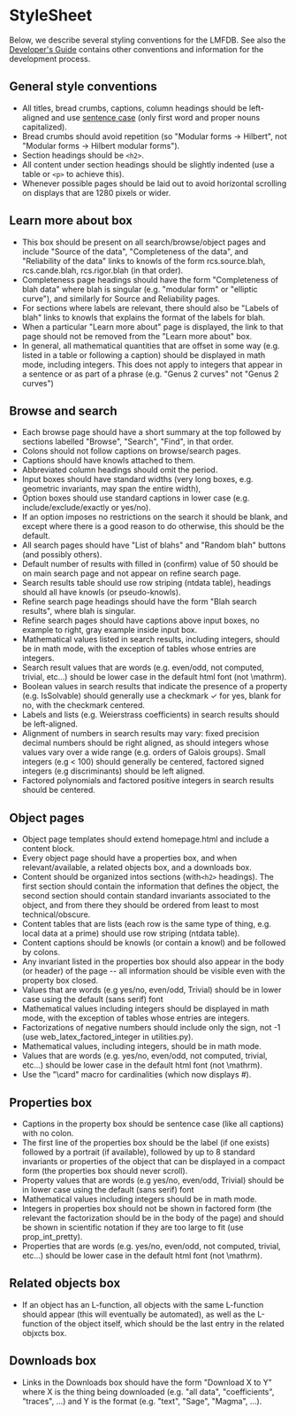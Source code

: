 # StyleSheet

Below, we describe several styling conventions for the LMFDB. See also the
[Developer's Guide](https://github.com/LMFDB/lmfdb/blob/master/Development.md)
contains other conventions and information for the development process.

## General style conventions

- All titles, bread crumbs, captions, column headings should be left-aligned and use <a href="https://en.wikipedia.org/wiki/Letter_case#Sentence_case">sentence case</a> (only first word and proper nouns capitalized).
- Bread crumbs should avoid repetition (so "Modular forms -> Hilbert", not "Modular forms -> Hilbert modular forms").
- Section headings should be `<h2>`.
- All content under section headings should be slightly indented (use a table or `<p>` to achieve this).
- Whenever possible pages should be laid out to avoid horizontal scrolling on displays that are 1280 pixels or wider.

## Learn more about box

- This box should be present on all search/browse/object pages and include "Source of the data", "Completeness of the data", and "Reliability of the data" links to knowls of the form rcs.source.blah, rcs.cande.blah, rcs.rigor.blah (in that order).
- Completeness page headings should have the form "Completeness of blah data" where blah is singular (e.g. "modular form" or "elliptic curve"), and similarly for Source and Reliability pages.
- For sections where labels are relevant, there should also be "Labels of blah" links to knowls that explains the format of the labels for blah.
- When a particular "Learn more about" page is displayed, the link to that page should not be removed from the "Learn more about" box.
- In general, all mathematical quantities that are offset in some way (e.g. listed in a table or following a caption) should be displayed in math mode, including integers.  This does not apply to integers that appear in a sentence or as part of a phrase (e.g. "Genus 2 curves" not "Genus $2$ curves")

## Browse and search

- Each browse page should have a short summary at the top followed by sections labelled "Browse", "Search", "Find", in that order.
- Colons should not follow captions on browse/search pages.
- Captions should have knowls attached to them.
- Abbreviated column headings should omit the period.
- Input boxes should have standard widths (very long boxes, e.g. geometric invariants, may span the entire width),
- Option boxes should use standard captions in lower case (e.g. include/exclude/exactly or yes/no).
- If an option imposes no restrictions on the search it should be blank, and except where there is a good reason to do otherwise, this should be the default.
- All search pages should have "List of blahs" and "Random blah" buttons (and possibly others).
- Default number of results with filled in (confirm) value of 50 should be on main search page and not appear on refine search page.
- Search results table should use row striping (ntdata table), headings should all have knowls (or pseudo-knowls).
- Refine search page headings should have the form "Blah search results", where blah is singular.
- Refine search pages should have captions above input boxes, no example to right, gray example inside input box.
- Mathematical values listed in search results, including integers, should be in math mode, with the exception of tables whose entries are integers.
- Search result values that are words (e.g. even/odd, not computed, trivial, etc...) should be lower case in the default html font (not \mathrm).
- Boolean values in search results that indicate the presence of a property (e.g. IsSolvable) should generally use a checkmark &#x2713; for yes, blank for no, with the checkmark centered.
- Labels and lists (e.g. Weierstrass coefficients) in search results should be left-aligned.
- Alignment of numbers in search results may vary: fixed precision decimal numbers should be right aligned, as should integers whose values vary over a wide range (e.g. orders of Galois groups).  Small integers (e.g < 100) should generally be centered, factored signed integers (e.g discriminants) should be left aligned.
- Factored polynomials and factored positive integers in search results should be centered.

## Object pages

- Object page templates should extend homepage.html and include a content block.
- Every object page should have a properties box, and when relevant/available, a related objects box, and a downloads box.
- Content should be organized intos sections (with`<h2>` headings).  The first section should contain the information that defines the object, the second section should contain standard invariants associated to the object, and from there they should be ordered from least to most technical/obscure.
- Content tables that are lists (each row is the same type of thing, e.g. local data at a prime) should use row striping (ntdata table).
- Content captions should be knowls (or contain a knowl) and be followed by colons.
- Any invariant listed in the properties box should also appear in the body (or header) of the page -- all information should be visible even with the property box closed.
- Values that are words (e.g yes/no, even/odd, Trivial) should be in lower case using the default (sans serif) font
- Mathematical values including integers should be displayed in math mode, with the exception of tables whose entries are integers.
- Factorizations of negative numbers should include only the sign, not -1 (use web_latex_factored_integer in utilities.py).
- Mathematical values, including integers, should be in math mode.
- Values that are words (e.g. yes/no, even/odd, not computed, trivial, etc...) should be lower case in the default html font (not \mathrm).
- Use the "\card" macro for cardinalities (which now displays #).

## Properties box

- Captions in the property box should be sentence case (like all captions) with no colon.
- The first line of the properties box should be the label (if one exists) followed by a portrait (if available), followed by up to 8 standard invariants or properties of the object that can be displayed in a compact form (the properties box should never scroll).
- Property values that are words (e.g yes/no, even/odd, Trivial) should be in lower case using the default (sans serif) font
- Mathematical values including integers should be in math mode.
- Integers in properties box should not be shown in factored form (the relevant the factorization should be in the body of the page) and should be shown in scientific notation if they are too large to fit (use prop_int_pretty).
- Properties that are words (e.g. yes/no, even/odd, not computed, trivial, etc...) should be lower case in the default html font (not \mathrm).

## Related objects box

- If an object has an L-function, all objects with the same L-function should appear (this will eventually be automated), as well as the L-function of the object itself, which should be the last entry in the related objxcts box.

## Downloads box

- Links in the Downloads box should have the form "Download X to Y" where X is the thing being downloaded (e.g. "all data", "coefficients", "traces", ...) and Y is the format (e.g. "text", "Sage", "Magma", ...).
